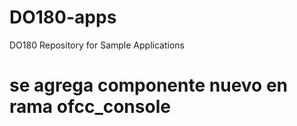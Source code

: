 # DO180-apps
DO180 Repository for Sample Applications






# se agrega componente nuevo en rama ofcc_console
